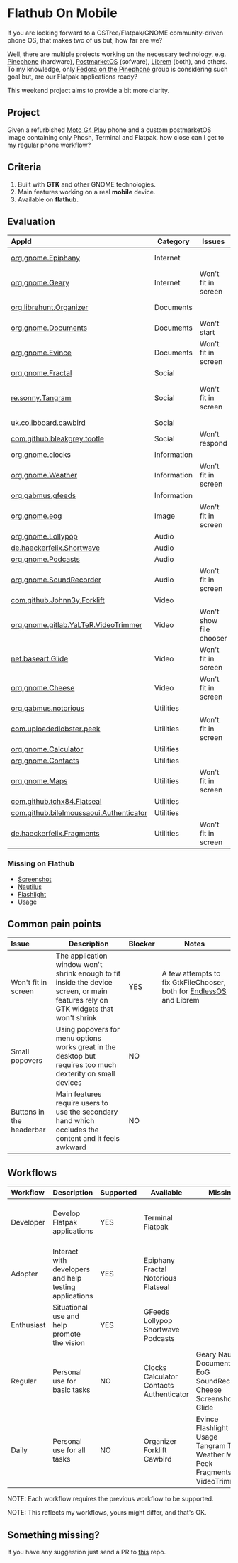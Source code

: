 # Flathub On Mobile

If you are looking forward to a OSTree/Flatpak/GNOME community-driven phone OS, that makes two of us but, how far are we?

Well, there are multiple projects working on the necessary technology, e.g. [Pinephone](https://www.pine64.org/pinephone/) (hardware), [PostmarketOS](https://postmarketos.org/) (sofware), [Librem](https://puri.sm/products/librem-5/) (both), and others. To my knowledge, only [Fedora on the Pinephone](https://discussion.fedoraproject.org/t/pinephone-fedora-on-mobile/17149) group is considering such goal but, are our Flatpak applications ready?

This weekend project aims to provide a bit more clarity.

## Project

Given a refurbished [Moto G4 Play](https://www.gsmarena.com/motorola_moto_g4_play-8104.php) phone and a custom postmarketOS image containing only Phosh, Terminal and Flatpak, how close can I get to my regular phone workflow?

## Criteria

1. Built with **GTK** and other GNOME technologies.
2. Main features working on a real **mobile** device.
3. Available on **flathub**.

## Evaluation

|AppId|Category|Issues|Notes|
|:--- |---|---|---|
|[org.gnome.Epiphany](https://flathub.org/apps/details/org.gnome.Epiphany)|Internet| |Videos performance|
|[org.gnome.Geary](https://flathub.org/apps/details/org.gnome.Geary)|Internet|Won't fit in screen| |
|[org.librehunt.Organizer](https://flathub.org/apps/details/org.librehunt.Organizer)|Documents| |Only for moving files|
|[org.gnome.Documents](https://flathub.org/apps/details/org.gnome.Documents)|Documents|Won't start| |
|[org.gnome.Evince](https://flathub.org/apps/details/org.gnome.Evince)|Documents|Won't fit in screen| |
|[org.gnome.Fractal](https://flathub.org/apps/details/org.gnome.Fractal)|Social| | |
|[re.sonny.Tangram](https://flathub.org/apps/details/re.sonny.Tangram)|Social|Won't fit in screen|For non-GTK messaging applications|
|[uk.co.ibboard.cawbird](https://flathub.org/apps/details/uk.co.ibboard.cawbird)|Social| | |
|[com.github.bleakgrey.tootle](https://flathub.org/apps/details/com.github.bleakgrey.tootle)|Social|Won't respond| |
|[org.gnome.clocks](https://flathub.org/apps/details/org.gnome.clocks)|Information| | |
|[org.gnome.Weather](https://flathub.org/apps/details/org.gnome.Weather)|Information|Won't fit in screen| |
|[org.gabmus.gfeeds](https://flathub.org/apps/details/org.gabmus.gfeeds)|Information| | |
|[org.gnome.eog](https://flathub.org/apps/details/org.gnome.eog)|Image|Won't fit in screen| 
|[org.gnome.Lollypop](https://flathub.org/apps/details/org.gnome.Lollypop)|Audio| | |
|[de.haeckerfelix.Shortwave](https://flathub.org/apps/details/de.haeckerfelix.Shortwave)|Audio| | |
|[org.gnome.Podcasts](https://flathub.org/apps/details/org.gnome.Podcasts)|Audio| | |
|[org.gnome.SoundRecorder](https://flathub.org/apps/details/org.gnome.SoundRecorder)|Audio|Won't fit in screen|Check nightly version|
|[com.github.Johnn3y.Forklift](https://flathub.org/apps/details/com.github.Johnn3y.Forklift)|Video| | |
|[org.gnome.gitlab.YaLTeR.VideoTrimmer](https://flathub.org/apps/details/org.gnome.gitlab.YaLTeR.VideoTrimmer)|Video|Won't show file chooser| |
|[net.baseart.Glide](https://flathub.org/apps/details/net.baseart.Glide)|Video|Won't fit in screen| |
|[org.gnome.Cheese](https://flathub.org/apps/details/org.gnome.Cheese)|Video|Won't fit in screen| |
|[org.gabmus.notorious](https://flathub.org/apps/details/org.gabmus.notorious)|Utilities| | |
|[com.uploadedlobster.peek](https://flathub.org/apps/details/com.uploadedlobster.peek)|Utilities|Won't fit in screen| |
|[org.gnome.Calculator](https://flathub.org/apps/details/org.gnome.Calculator)|Utilities| | |
|[org.gnome.Contacts](https://flathub.org/apps/details/org.gnome.Contacts)|Utilities| | |
|[org.gnome.Maps](https://flathub.org/apps/details/org.gnome.Maps)|Utilities|Won't fit in screen| |
|[com.github.tchx84.Flatseal](https://flathub.org/apps/details/com.github.tchx84.Flatseal)|Utilities| | |
|[com.github.bilelmoussaoui.Authenticator](https://flathub.org/apps/details/com.github.bilelmoussaoui.Authenticator)|Utilities| | |
|[de.haeckerfelix.Fragments](https://flathub.org/apps/details/de.haeckerfelix.Fragments)|Utilities|Won't fit in screen| |

### Missing on Flathub

* [Screenshot](https://gitlab.gnome.org/GNOME/gnome-screenshot)
* [Nautilus](https://gitlab.gnome.org/GNOME/nautilus)
* [Flashlight](https://puri.sm/posts/easy-librem-5-app-development-flashlight/)
* [Usage](https://gitlab.gnome.org/GNOME/gnome-usage)

## Common pain points

|Issue|Description|Blocker|Notes|
|:--- |---|---|---|
|Won't fit in screen|The application window won't shrink enough to fit inside the device screen, or main features rely on GTK widgets that won't shrink|YES|A few attempts to fix GtkFileChooser, both for [EndlessOS](https://github.com/endlessm/gtk/commits/eos3.1) and Librem|
|Small popovers|Using popovers for menu options works great in the desktop but requires too much dexterity on small devices|NO| |
|Buttons in the headerbar|Main features require users to use the secondary hand which occludes the content and it feels awkward|NO| |

## Workflows

|Workflow|Description|Supported|Available|Missing|Notes|
|:--- |---|---|---|---|---|
|Developer|Develop Flatpak applications|YES|Terminal Flatpak| |Develop on computer, build on the phone, e.g. using ssh|
|Adopter|Interact with developers and help testing applications|YES|Epiphany Fractal Notorious Flatseal| | |
|Enthusiast|Situational use and help promote the vision|YES|GFeeds Lollypop Shortwave Podcasts| |These applications are great examples|
|Regular|Personal use for basic tasks|NO|Clocks Calculator Contacts Authenticator|Geary Nautilus Documents EoG SoundRecorder Cheese Screenshot Glide| |
|Daily|Personal use for all tasks|NO|Organizer Forklift Cawbird|Evince Flashlight Usage Tangram Tootle Weather Maps Peek Fragments VideoTrimmer| |

NOTE: Each workflow requires the previous workflow to be supported.

NOTE: This reflects my workflows, yours might differ, and that's OK.

## Something missing?

If you have any suggestion just send a PR to [this](https://github.com/tchx84/flathub-mobile) repo.
